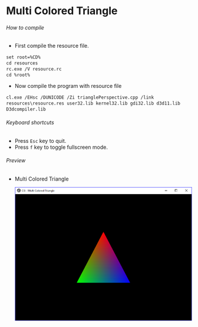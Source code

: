 # Multi Colored Triangle

###### How to compile

-   First compile the resource file.

```
set root=%CD%
cd resources
rc.exe /V resource.rc
cd %root%
```

-   Now compile the program with resource file

```
cl.exe /EHsc /DUNICODE /Zi trianglePerspective.cpp /link resources\resource.res user32.lib kernel32.lib gdi32.lib d3d11.lib D3dcompiler.lib
```

###### Keyboard shortcuts

-   Press `Esc` key to quit.
-   Press `f` key to toggle fullscreen mode.

###### Preview

-   Multi Colored Triangle

    ![multiColoredTriangle][multi-colored-triangle-image]

[//]: # "Image declaration"
[multi-colored-triangle-image]: ./preview/multiColoredTriangle.png "Multi Colored Triangle"
